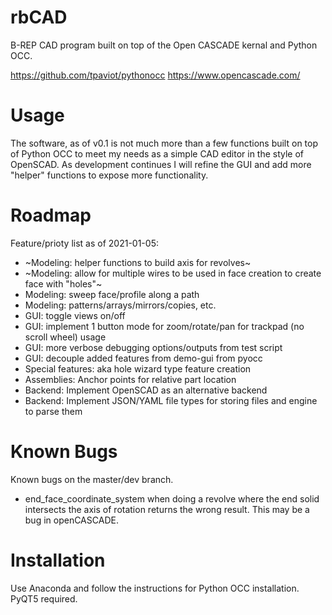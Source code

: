 # rbCAD
B-REP CAD program built on top of the Open CASCADE kernal and Python OCC.

https://github.com/tpaviot/pythonocc
https://www.opencascade.com/


# Usage
The software, as of v0.1 is not much more than a few functions built on top of Python OCC to meet my needs as a simple CAD editor in the style of OpenSCAD.  As development continues I will refine the GUI and add more "helper" functions to expose more functionality.

# Roadmap
Feature/prioty list as of 2021-01-05:
- ~Modeling: helper functions to build axis for revolves~
- ~Modeling: allow for multiple wires to be used in face creation to create face with "holes"~
- Modeling: sweep face/profile along a path
- Modeling: patterns/arrays/mirrors/copies, etc.
- GUI: toggle views on/off
- GUI: implement 1 button mode for zoom/rotate/pan for trackpad (no scroll wheel) usage
- GUI: more verbose debugging options/outputs from test script
- GUI: decouple added features from demo-gui from pyocc
- Special features: aka hole wizard type feature creation
- Assemblies: Anchor points for relative part location
- Backend: Implement OpenSCAD as an alternative backend
- Backend: Implement JSON/YAML file types for storing files and engine to parse them

# Known Bugs
Known bugs on the master/dev branch.
- end_face_coordinate_system when doing a revolve where the end solid intersects the axis of rotation returns the wrong result.  This may be a bug in openCASCADE.

# Installation
Use Anaconda and follow the instructions for Python OCC installation.  PyQT5 required.
